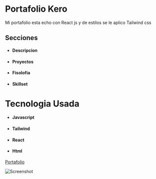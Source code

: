 # Portafolio Kero

Mi portafolio esta echo con React js y de estilos se le aplico Tailwind css

## Secciones

- #### Descripcion
- #### Proyectos
- #### Fisolofia
- #### Skillset

# Tecnologia Usada

- #### Javascript
- #### Tailwind
- #### React
- #### Html

[Portafolio](https://github.com/NozoDev/Portafolio)

![Screenshot](https://www.facebook.com/photo/?fbid=6063959207055880&set=a.149888355129691)

